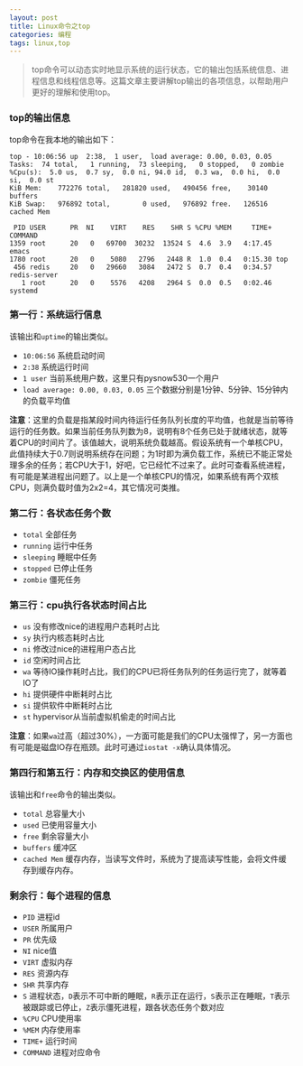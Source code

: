```yaml
---
layout: post
title: Linux命令之top
categories: 编程
tags: linux,top
---
```


> top命令可以动态实时地显示系统的运行状态，它的输出包括系统信息、进程信息和线程信息等。这篇文章主要讲解top输出的各项信息，以帮助用户更好的理解和使用top。

### top的输出信息

top命令在我本地的输出如下：

    top - 10:06:56 up  2:38,  1 user,  load average: 0.00, 0.03, 0.05
    Tasks:  74 total,   1 running,  73 sleeping,   0 stopped,   0 zombie
    %Cpu(s):  5.0 us,  0.7 sy,  0.0 ni, 94.0 id,  0.3 wa,  0.0 hi,  0.0 si,  0.0 st
    KiB Mem:    772276 total,   281820 used,   490456 free,    30140 buffers
    KiB Swap:   976892 total,        0 used,   976892 free.   126516 cached Mem
    
     PID USER      PR  NI    VIRT    RES    SHR S %CPU %MEM     TIME+ COMMAND
    1359 root      20   0   69700  30232  13524 S  4.6  3.9   4:17.45 emacs
    1780 root      20   0    5080   2796   2448 R  1.0  0.4   0:15.30 top
     456 redis     20   0   29660   3084   2472 S  0.7  0.4   0:34.57 redis-server
       1 root      20   0    5576   4208   2964 S  0.0  0.5   0:02.46 systemd

### 第一行：系统运行信息

该输出和`uptime`的输出类似。

* `10:06:56` 系统启动时间
* `2:38` 系统运行时间
* `1 user` 当前系统用户数，这里只有pysnow530一个用户
* `load average: 0.00, 0.03, 0.05` 三个数据分别是1分钟、5分钟、15分钟内的负载平均值

**注意**：这里的负载是指某段时间内待运行任务队列长度的平均值，也就是当前等待运行的任务数。如果当前任务队列数为8，说明有8个任务已处于就绪状态，就等着CPU的时间片了。该值越大，说明系统负载越高。假设系统有一个单核CPU，此值持续大于0.7则说明系统存在问题；为1时即为满负载工作，系统已不能正常处理多余的任务；若CPU大于1，好吧，它已经忙不过来了。此时可查看系统进程，有可能是某进程出问题了。以上是一个单核CPU的情况，如果系统有两个双核CPU，则满负载时值为2x2=4，其它情况可类推。

### 第二行：各状态任务个数

* `total` 全部任务
* `running` 运行中任务
* `sleeping` 睡眠中任务
* `stopped` 已停止任务
* `zombie` 僵死任务

### 第三行：cpu执行各状态时间占比

* `us` 没有修改nice的进程用户态耗时占比
* `sy` 执行内核态耗时占比
* `ni` 修改过nice的进程用户态占比
* `id` 空闲时间占比
* `wa` 等待IO操作耗时占比，我们的CPU已将任务队列的任务运行完了，就等着IO了
* `hi` 提供硬件中断耗时占比
* `si` 提供软件中断耗时占比
* `st` hypervisor从当前虚拟机偷走的时间占比

**注意**：如果`wa`过高（超过30%），一方面可能是我们的CPU太强悍了，另一方面也有可能是磁盘IO存在瓶颈。此时可通过`iostat -x`确认具体情况。

### 第四行和第五行：内存和交换区的使用信息

该输出和`free`命令的输出类似。

* `total` 总容量大小
* `used` 已使用容量大小
* `free` 剩余容量大小
* `buffers` 缓冲区
* `cached Mem` 缓存内存，当读写文件时，系统为了提高读写性能，会将文件缓存到缓存内存。

### 剩余行：每个进程的信息

* `PID` 进程id
* `USER` 所属用户
* `PR` 优先级
* `NI` nice值
* `VIRT` 虚拟内存
* `RES` 资源内存
* `SHR` 共享内存
* `S` 进程状态，`D`表示不可中断的睡眠，`R`表示正在运行，`S`表示正在睡眠，`T`表示被跟踪或已停止，`Z`表示僵死进程，跟各状态任务个数对应
* `%CPU` CPU使用率
* `%MEM` 内存使用率
* `TIME+` 运行时间
* `COMMAND` 进程对应命令
